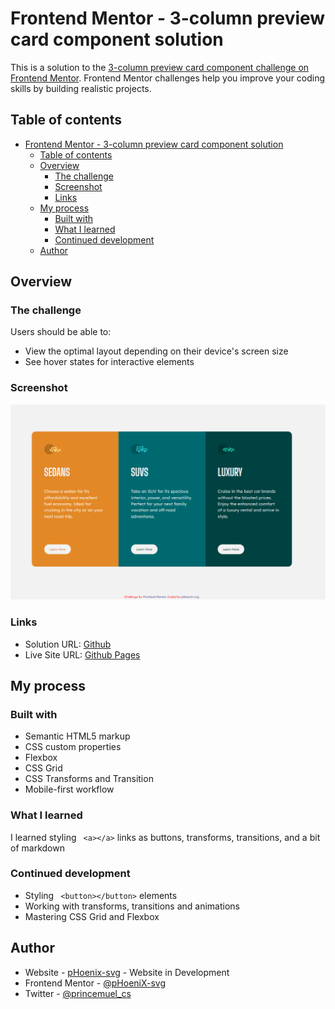 # Frontend Mentor - 3-column preview card component solution

This is a solution to the [3-column preview card component challenge on Frontend Mentor](https://www.frontendmentor.io/challenges/3column-preview-card-component-pH92eAR2-). Frontend Mentor challenges help you improve your coding skills by building realistic projects.

## Table of contents

- [Frontend Mentor - 3-column preview card component solution](#frontend-mentor---3-column-preview-card-component-solution)
  - [Table of contents](#table-of-contents)
  - [Overview](#overview)
    - [The challenge](#the-challenge)
    - [Screenshot](#screenshot)
    - [Links](#links)
  - [My process](#my-process)
    - [Built with](#built-with)
    - [What I learned](#what-i-learned)
    - [Continued development](#continued-development)
  - [Author](#author)


## Overview

### The challenge

Users should be able to:

- View the optimal layout depending on their device's screen size
- See hover states for interactive elements

### Screenshot

![](images/screenshot.png)

### Links

- Solution URL: [Github](https://github.com/pHoeniX-svg/3_column_card)
- Live Site URL: [Github Pages](https://phoenix-svg.github.io/3_column_card/)

## My process

### Built with

- Semantic HTML5 markup
- CSS custom properties
- Flexbox
- CSS Grid
- CSS Transforms and Transition
- Mobile-first workflow

### What I learned

I learned styling ` <a></a>` links as buttons, transforms, transitions, and a bit of markdown

### Continued development

- Styling ` <button></button>` elements
- Working with transforms, transitions and animations
- Mastering CSS Grid and Flexbox

## Author

- Website - [pHoenix-svg](https://www.your-site.com) - Website in Development
- Frontend Mentor - [@pHoeniX-svg](https://www.frontendmentor.io/profile/pHoeniX-svg)
- Twitter - [@princemuel_cs](https://twitter.com/princemuel_cs)
